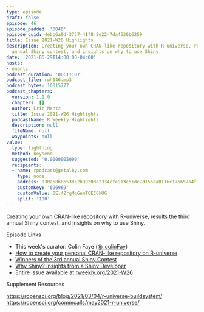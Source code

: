 ```yaml
---
type: episode
draft: false
episode: 46
episode_padded: '0046'
episode_guid: 4ebb6a9d-3757-41f8-8e22-7da4530b6259
title: Issue 2021-W26 Highlights
description: Creating your own CRAN-like repository with R-universe, results the third
  annual Shiny contest, and insights on why to use Shiny.
date: '2021-06-29T14:00:00-04:00'
hosts:
- enantz
podcast_duration: '00:11:07'
podcast_file: rwh046.mp3
podcast_bytes: 16015777
podcast_chapters:
  version: 1.1.0
  chapters: []
  author: Eric Nantz
  title: Issue 2021-W26 Highlights
  podcastName: R Weekly Highlights
  description: null
  fileName: null
  waypoints: null
value:
  type: lightning
  method: keysend
  suggested: '0.0000005000'
  recipients:
  - name: rpodcast@getalby.com
    type: node
    address: 030a58b8653d32b99200a2334cfe913e51dc7d155aa0116c176657a4f1722677a3
    customKey: '696969'
    customValue: 0El4ZrgMqGemTCECGkUG
    split: '100'
---
```

Creating your own CRAN-like repository with R-universe, results the third annual Shiny contest, and insights on why to use Shiny.

Episode Links

-   This week's curator: Colin Faye (<a href="https://twitter.com/_colinfay" rel="nofollow">@_colinFay</a>)
-   <a href="https://ropensci.org/blog/2021/06/22/setup-runiverse/" rel="nofollow">How to create your personal CRAN-like repository on R-universe</a>
-   <a href="https://blog.rstudio.com/2021/06/24/winners-of-the-3rd-annual-shiny-contest/" rel="nofollow">Winners of the 3rd annual Shiny Contest</a>
-   <a href="https://www.mango-solutions.com/why-shiny-opinions-from-a-shiny-developer/" rel="nofollow">Why Shiny? Insights from a Shiny Developer</a>
-   Entire issue available at <a href="https://rweekly.org/2021-W26.html" rel="nofollow">rweekly.org/2021-W26</a>

Supplement Resources

<a href="https://ropensci.org/blog/2021/03/04/r-universe-buildsystem/" rel="nofollow">https://ropensci.org/blog/2021/03/04/r-universe-buildsystem/</a>  
<a href="https://ropensci.org/commcalls/may2021-r-universe/" rel="nofollow">https://ropensci.org/commcalls/may2021-r-universe/</a>
